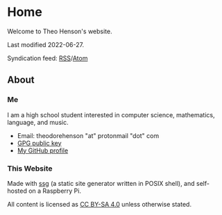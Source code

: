 # Home

Welcome to Theo Henson's website.

Last modified 2022-06-27.

Syndication feed: [RSS](rss.xml)/[Atom](atom.xml)

## About

### Me

I am a high school student interested in computer science, mathematics, language, and music.

* Email: theodorehenson "at" protonmail "dot" com
* [GPG public key](https://dir.theohenson.com/file/key.asc)
* [My GitHub profile](https://github.com/tteeoo)

### This Website

Made with [ssg](https://www.romanzolotarev.com/ssg.html) (a static site generator written in POSIX shell), and self-hosted on a Raspberry Pi.

All content is licensed as [CC BY-SA 4.0](https://creativecommons.org/licenses/by-sa/4.0/) unless otherwise stated.
